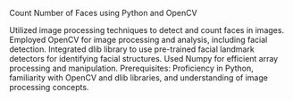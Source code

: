 Count Number of Faces using Python and OpenCV


Utilized image processing techniques to detect and count faces in images.
Employed OpenCV for image processing and analysis, including facial detection.
Integrated dlib library to use pre-trained facial landmark detectors for identifying facial structures.
Used Numpy for efficient array processing and manipulation.
Prerequisites: Proficiency in Python, familiarity with OpenCV and dlib libraries, and understanding of image processing concepts.

